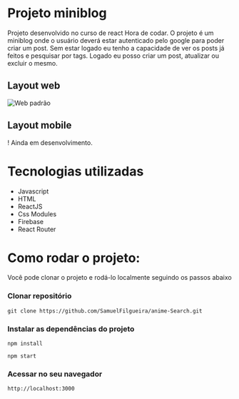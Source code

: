 # Projeto miniblog 
Projeto desenvolvido no curso de react Hora de codar.
O projeto é um miniblog onde o usuário deverá estar autenticado pelo google para poder criar um post.
Sem estar logado eu tenho a capacidade de ver os posts já feitos e pesquisar por tags.
Logado eu posso criar um post, atualizar ou excluir o mesmo.

## Layout web
![Web padrão](https://github.com/SamuelFilgueira/Anime-Search-Assets/blob/main/webgif.gif) 

## Layout mobile
! Ainda em desenvolvimento.

# Tecnologias utilizadas

- Javascript
- HTML 
- ReactJS
- Css Modules
- Firebase
- React Router

# Como rodar o projeto:
Você pode clonar o projeto e rodá-lo localmente seguindo os passos abaixo

### Clonar repositório

```git clone https://github.com/SamuelFilgueira/anime-Search.git```

### Instalar as dependências do projeto

```npm install```

```npm start ```

### Acessar no seu navegador

```http://localhost:3000```
